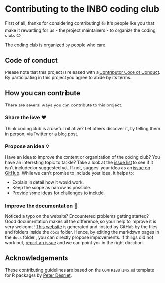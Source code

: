 # Contributing to the INBO coding club

First of all, thanks for considering contributing! 👍 It's people like you that make it rewarding for us - the project maintainers - to organize the coding club. 😊

The coding club is organized by people who care.

[repo]: https://github.com/inbo/coding-club
[issues]: https://github.com/inbo/coding-club/issues
[new_issue]: https://github.com/inbo/coding-club/issues/new
[website]: https://inbo.github.io/coding-club/
[email]: mailto:stijn.vanhoey@inbo.be

## Code of conduct

Please note that this project is released with a [Contributor Code of Conduct](CODE_OF_CONDUCT.md). By participating in this project you agree to abide by its terms.

## How you can contribute

There are several ways you can contribute to this project.

### Share the love ❤️

Think coding club is a useful initiative? Let others discover it, by telling them in person, via Twitter or a blog post.

### Propose an idea 💡

Have an idea to improve the content or organization of the coding club? You have an interesting topic to tackle? Take a look at the [issue list][issues] to see if it isn't included or suggested yet. If not, suggest your idea as an [issue on GitHub][new_issue]. While we can't promise to include your idea, it helps to:

* Explain in detail how it would work.
* Keep the scope as narrow as possible.
* Provide some ideas for challenges to include.

### Improve the documentation 📖

Noticed a typo on the website? Encountered problems getting started? Good documentation makes all the difference, so your help to improve it is very welcome! [This website][website] is generated and hosted by GitHub by the files and folders inside the `docs` folder. Hence, by editing the markdown pages in the `docs` folder , you can directly propose improvements. If things did not work out, [report an issue][new_issue] and we can point you in the right direction.

## Acknowledgements

These contributing guidelines are based on the `CONTRIBUTING.md` template for R packages by [Peter Desmet](https://gist.github.com/peterdesmet/e90a1b0dc17af6c12daf6e8b2f044e7c).

